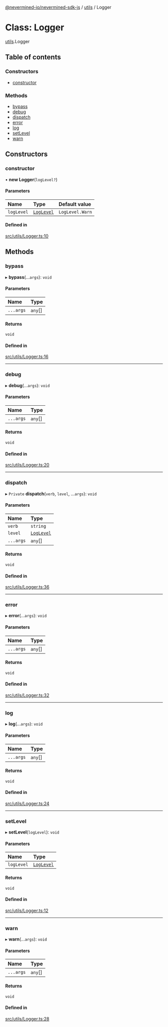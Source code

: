 [@nevermined-io/nevermined-sdk-js](../code-reference.md) / [utils](../modules/utils.md) / Logger

# Class: Logger

[utils](../modules/utils.md).Logger

## Table of contents

### Constructors

- [constructor](utils.Logger.md#constructor)

### Methods

- [bypass](utils.Logger.md#bypass)
- [debug](utils.Logger.md#debug)
- [dispatch](utils.Logger.md#dispatch)
- [error](utils.Logger.md#error)
- [log](utils.Logger.md#log)
- [setLevel](utils.Logger.md#setlevel)
- [warn](utils.Logger.md#warn)

## Constructors

### constructor

• **new Logger**(`logLevel?`)

#### Parameters

| Name | Type | Default value |
| :------ | :------ | :------ |
| `logLevel` | [`LogLevel`](../enums/utils.LogLevel.md) | `LogLevel.Warn` |

#### Defined in

[src/utils/Logger.ts:10](https://github.com/nevermined-io/sdk-js/blob/9b831f0/src/utils/Logger.ts#L10)

## Methods

### bypass

▸ **bypass**(...`args`): `void`

#### Parameters

| Name | Type |
| :------ | :------ |
| `...args` | `any`[] |

#### Returns

`void`

#### Defined in

[src/utils/Logger.ts:16](https://github.com/nevermined-io/sdk-js/blob/9b831f0/src/utils/Logger.ts#L16)

___

### debug

▸ **debug**(...`args`): `void`

#### Parameters

| Name | Type |
| :------ | :------ |
| `...args` | `any`[] |

#### Returns

`void`

#### Defined in

[src/utils/Logger.ts:20](https://github.com/nevermined-io/sdk-js/blob/9b831f0/src/utils/Logger.ts#L20)

___

### dispatch

▸ `Private` **dispatch**(`verb`, `level`, ...`args`): `void`

#### Parameters

| Name | Type |
| :------ | :------ |
| `verb` | `string` |
| `level` | [`LogLevel`](../enums/utils.LogLevel.md) |
| `...args` | `any`[] |

#### Returns

`void`

#### Defined in

[src/utils/Logger.ts:36](https://github.com/nevermined-io/sdk-js/blob/9b831f0/src/utils/Logger.ts#L36)

___

### error

▸ **error**(...`args`): `void`

#### Parameters

| Name | Type |
| :------ | :------ |
| `...args` | `any`[] |

#### Returns

`void`

#### Defined in

[src/utils/Logger.ts:32](https://github.com/nevermined-io/sdk-js/blob/9b831f0/src/utils/Logger.ts#L32)

___

### log

▸ **log**(...`args`): `void`

#### Parameters

| Name | Type |
| :------ | :------ |
| `...args` | `any`[] |

#### Returns

`void`

#### Defined in

[src/utils/Logger.ts:24](https://github.com/nevermined-io/sdk-js/blob/9b831f0/src/utils/Logger.ts#L24)

___

### setLevel

▸ **setLevel**(`logLevel`): `void`

#### Parameters

| Name | Type |
| :------ | :------ |
| `logLevel` | [`LogLevel`](../enums/utils.LogLevel.md) |

#### Returns

`void`

#### Defined in

[src/utils/Logger.ts:12](https://github.com/nevermined-io/sdk-js/blob/9b831f0/src/utils/Logger.ts#L12)

___

### warn

▸ **warn**(...`args`): `void`

#### Parameters

| Name | Type |
| :------ | :------ |
| `...args` | `any`[] |

#### Returns

`void`

#### Defined in

[src/utils/Logger.ts:28](https://github.com/nevermined-io/sdk-js/blob/9b831f0/src/utils/Logger.ts#L28)
